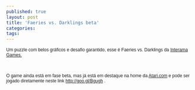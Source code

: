 ```yaml
---
published: true
layout: post
title: 'Faeries vs. Darklings beta'
categories: 
tags: 
---
```


<p style="margin: 0.0px 0.0px 0.0px 0.0px; font: 12.0px Helvetica;">Um puzzle com belos gr&#225;ficos e desafio garantido, esse &#233; Faeries vs. Darklings da <a href="http://goo.gl/5vUU6" target="_blank">Interama Games.</a>

<p style="margin: 0.0px 0.0px 0.0px 0.0px; font: 12.0px Helvetica; min-height: 14.0px;"> 
<p style="margin: 0.0px 0.0px 0.0px 0.0px; font: 12.0px Helvetica; min-height: 14.0px;">
<p style="margin: 0.0px 0.0px 0.0px 0.0px; font: 12.0px Helvetica; min-height: 14.0px;"> 
<p style="margin: 0.0px 0.0px 0.0px 0.0px; font: 12.0px Helvetica;">O game ainda est&#225; em fase beta, mas j&#225; est&#225; em destaque na home da <a href="http://Atari.com">Atari.com</a>
 e pode ser jogado diretamente neste link <a href="http://goo.gl/Bgugh" target="_blank">http://goo.gl/Bgugh</a>
.

